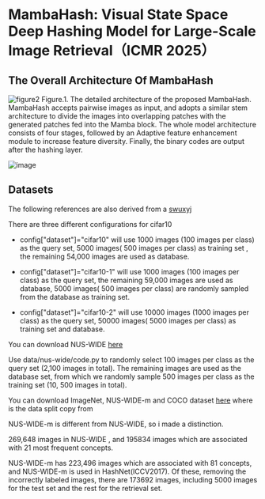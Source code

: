 # MambaHash: Visual State Space Deep Hashing Model for Large-Scale Image Retrieval（ICMR 2025）

## The Overall Architecture Of MambaHash
![figure2](https://github.com/user-attachments/assets/70f4b93c-e0bd-47c5-be48-4a4081227c0e)
Figure.1. The detailed architecture of the proposed MambaHash. MambaHash accepts pairwise images as input, and adopts a similar stem architecture to divide the images into overlapping patches with the generated patches fed into the Mamba block. The whole model architecture consists of four stages, followed by an Adaptive feature enhancement module to increase feature diversity. Finally, the binary codes are output after the hashing layer.

![image](https://github.com/user-attachments/assets/eaa07f7e-db3c-4f1f-a312-3eb5135d27f3)


## Datasets

The following references are also derived from a [swuxyj](https://github.com/swuxyj/DeepHash-pytorch)

There are three different configurations for cifar10

   * config["dataset"]="cifar10" will use 1000 images (100 images per class) as the query set, 5000 images( 500 images per class) as training set , the remaining 54,000 images are used as database.
    
   * config["dataset"]="cifar10-1" will use 1000 images (100 images per class) as the query set, the remaining 59,000 images are used as database, 5000 images( 500 images per class) are randomly sampled from the database as training set.
    
   * config["dataset"]="cifar10-2" will use 10000 images (1000 images per class) as the query set, 50000 images( 5000 images per class) as training set and database.

You can download NUS-WIDE [here](https://github.com/swuxyj/DeepHash-pytorch)

Use data/nus-wide/code.py to randomly select 100 images per class as the query set (2,100 images in total). The remaining images are used as the database set, from which we randomly sample 500 images per class as the training set (10, 500 images in total).

You can download ImageNet, NUS-WIDE-m and COCO dataset [here](https://github.com/swuxyj/DeepHash-pytorch) where is the data split copy from

NUS-WIDE-m is different from NUS-WIDE, so i made a distinction.

269,648 images in NUS-WIDE , and 195834 images which are associated with 21 most frequent concepts.

NUS-WIDE-m has 223,496 images which are associated with 81 concepts, and NUS-WIDE-m is used in HashNet(ICCV2017). Of these, removing the incorrectly labeled images, there are 173692 images, including 5000 images for the test set and the rest for the retrieval set.

